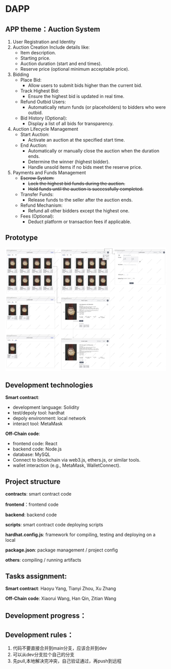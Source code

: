 # DAPP


## APP theme：Auction System
1. User Registration and Identity
2. Auction Creation
    Include details like:
    * Item description.
    * Starting price.
    * Auction duration (start and end times).
    * Reserve price (optional minimum acceptable price).
3. Bidding  
    * Place Bid:
        * Allow users to submit bids higher than the current bid.
    * Track Highest Bid:
        * Ensure the highest bid is updated in real time.
    * Refund Outbid Users:
        * Automatically return funds (or placeholders) to bidders who were outbid.
    * Bid History (Optional):
        * Display a list of all bids for transparency.
4. Auction Lifecycle Management
    * Start Auction:
        * Activate an auction at the specified start time.
    * End Auction:
        * Automatically or manually close the auction when the duration ends.
        * Determine the winner (highest bidder).
        * Handle unsold items if no bids meet the reserve price.
5. Payments and Funds Management
    * ~~Escrow System:~~
        * ~~Lock the highest bid funds during the auction.~~
        * ~~Hold funds until the auction is successfully completed.~~
    * Transfer Funds:
        * Release funds to the seller after the auction ends.
    * Refund Mechanism:
        * Refund all other bidders except the highest one.
    * Fees (Optional):
        * Deduct platform or transaction fees if applicable.

## Prototype 
![prototype](DApp.png)

## Development technologies
**Smart contract**: 
* development language: Solidity
* test/depoly tool: hardhat
* depoly environment: local network
* interact tool: MetaMask

**Off-Chain code**:
* frontend code: React
* backend code: Node.js
* database: MySQL
* Connect to blockchain via web3.js, ethers.js, or similar tools.
* wallet interaction (e.g., MetaMask, WalletConnect).

## Project structure
**contracts**: smart contract code

**frontend**：frontend code

**backend**: backend code

**scripts**: smart contract code deploying scripts

**hardhat.config.js**: framework for compiling, testing and deploying on a local

**package.json**: package management / project config

**others**: compiling / running artifacts

## Tasks assignment:
**Smart contract**: Haoyu Yang, Tianyi Zhou, Xu Zhang

**Off-Chain code**: Xiaorui Wang, Han Qin, Zitian Wang

## Development progress：

## Development rules：
1. 代码不要直接合并到main分支，应该合并到dev
2. 可以从dev分支拉个自己的分支
3. 先pull,本地解决完冲突，自己验证通过，再push到远程

